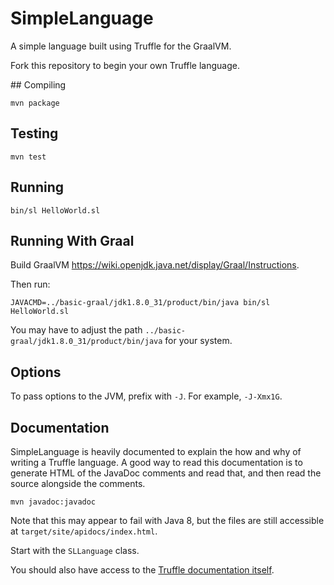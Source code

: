 # SimpleLanguage

A simple language built using Truffle for the GraalVM.

Fork this repository to begin your own Truffle language.

## Compiling

    mvn package

## Testing

    mvn test

## Running

    bin/sl HelloWorld.sl

## Running With Graal

Build GraalVM https://wiki.openjdk.java.net/display/Graal/Instructions.

Then run:

    JAVACMD=../basic-graal/jdk1.8.0_31/product/bin/java bin/sl HelloWorld.sl

You may have to adjust the path `../basic-graal/jdk1.8.0_31/product/bin/java`
for your system.

## Options

To pass options to the JVM, prefix with `-J`. For example, `-J-Xmx1G`.

## Documentation

SimpleLanguage is heavily documented to explain the how and why of writing a
Truffle language. A good way to read this documentation is to generate HTML of
the JavaDoc comments and read that, and then read the source alongside the
comments.

    mvn javadoc:javadoc

Note that this may appear to fail with Java 8, but the files are still
accessible at `target/site/apidocs/index.html`.

Start with the `SLLanguage` class.

You should also have access to the [Truffle documentation
itself](http://lafo.ssw.uni-linz.ac.at/javadoc/graalvm/all/index.html).
